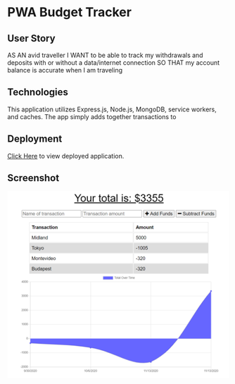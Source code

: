 # PWA Budget Tracker


## User Story
AS AN avid traveller
I WANT to be able to track my withdrawals and deposits with or without a data/internet connection
SO THAT my account balance is accurate when I am traveling

## Technologies
This application utilizes Express.js, Node.js, MongoDB, service workers, and caches. The app simply adds together transactions to 

## Deployment

[Click Here](https://budget-tracker-cnm-2020.herokuapp.com/) to view deployed application. 

## Screenshot
![](/ss1.PNG)



